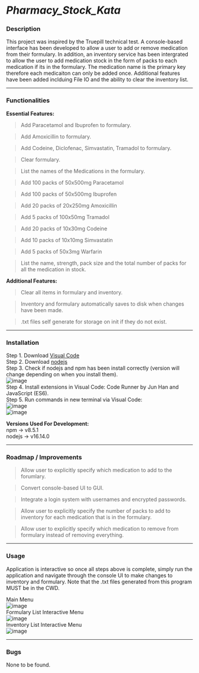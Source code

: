 # _Pharmacy_Stock_Kata_

### Description  
This project was inspired by the Truepill technical test. A console-based interface has been developed to allow a user to add or remove medication from their formulary. In addition, an inventory service has been intergrated to allow the user to add medication stock in the form of packs to each medication if its in the formulary. The medication name is the primary key therefore each medicaiton can only be added once. Additional features have been added inclduing File IO and the ability to clear the inventory list.

---
### Functionalities  
**Essential Features:**
> Add Paracetamol and Ibuprofen to formulary.

> Add Amoxicillin to formulary.

> Add Codeine, Diclofenac, Simvastatin, Tramadol to formulary.

> Clear formulary.

> List the names of the Medications in the formulary.

> Add 100 packs of 50x500mg Paracetamol

> Add 100 packs of 50x500mg Ibuprofen

> Add 20 packs of 20x250mg Amoxicillin

> Add 5 packs of 100x50mg Tramadol

> Add 20 packs of 10x30mg Codeine

> Add 10 packs of 10x10mg Simvastatin

> Add 5 packs of 50x3mg Warfarin

> List the name, strength, pack size and the total number of packs for all the medication in stock.  


**Additional Features:**
> Clear all items in formulary and inventory.

> Inventory and formulary automatically saves to disk when changes have been made.

> .txt files self generate for storage on init if they do not exist.


---
### Installation  

Step 1. Download [Visual Code](https://code.visualstudio.com)  
Step 2. Download [nodejs](https://nodejs.org/en/download)  
Step 3. Check if nodejs and npm has been install correctly (version will change depending on when you install them).  
![image](https://user-images.githubusercontent.com/43963470/155549632-9a6af5c2-ed16-466e-ba89-b6fbbe1dc6ab.png)  
Step 4. Install extensions in Visual Code: Code Runner by Jun Han and JavaScript (ES6).  
Step 5. Run commands in new terminal via Visual Code:  
![image](https://user-images.githubusercontent.com/43963470/155550411-22d46559-3914-42c4-9a48-db77aea8f6d4.png)  
![image](https://user-images.githubusercontent.com/43963470/155550768-ec5844b0-3400-49b0-b62d-da32eccbe110.png)   
  
**Versions Used For Development:**  
npm -> v8.5.1  
nodejs -> v16.14.0  


---
### Roadmap / Improvements
> Allow user to explicitly specify which medication to add to the forumlary.

> Convert console-based UI to GUI.

> Integrate a login system with usernames and encrypted passwords.

> Allow user to explicitly specify the number of packs to add to inventory for each medication that is in the formulary.  

>  Allow user to explicitly specify which medication to remove from formulary instead of removing everything.  

---
### Usage  
Application is interactive so once all steps above is complete, simply run the application and navigate through the console UI to make changes to inventory and formulary. Note that the .txt files generated from this program MUST be in the CWD.  
  
Main Menu  
![image](https://user-images.githubusercontent.com/43963470/155552249-48a1a060-2e2d-4003-9f12-87ec2897c95b.png)  
Formulary List Interactive Menu  
![image](https://user-images.githubusercontent.com/43963470/155552316-4bd6c9da-3fe1-4479-8b6a-c09cc8441e0b.png)  
Inventory List Interactive Menu  
![image](https://user-images.githubusercontent.com/43963470/155552393-3050dd98-27e8-4310-a0ce-d79fa770ac77.png)

---
### Bugs  
None to be found.

